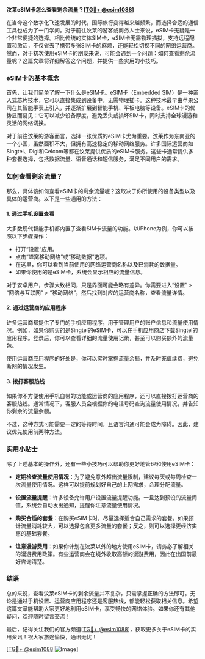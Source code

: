 **汶莱eSIM卡怎么查看剩余流量？[[TG💪+ @esim1088](https://t.me/s/esim1088)]**

在当今这个数字化飞速发展的时代，国际旅行变得越来越频繁，而选择合适的通信工具也成为了一门学问。对于前往汶莱的游客或商务人士来说，eSIM卡无疑是一个非常便捷的选择。相比传统的实体SIM卡，eSIM卡无需物理插拔，支持远程配置和激活，不仅省去了携带多张SIM卡的麻烦，还能轻松切换不同的网络运营商。然而，对于初次使用eSIM卡的朋友来说，可能会遇到一个问题：如何查看剩余流量呢？这篇文章将详细解答这个问题，并提供一些实用的小技巧。

### eSIM卡的基本概念

首先，让我们简单了解一下什么是eSIM卡。eSIM卡（Embedded SIM）是一种嵌入式芯片技术，它可以直接集成到设备中，无需物理插卡。这种技术最早由苹果公司在其智能手表上引入，并逐渐扩展到智能手机、平板电脑等设备。eSIM卡的优势显而易见：它可以减少设备厚度，避免丢失或损坏SIM卡，同时支持全球漫游和灵活的网络切换。

对于前往汶莱的游客而言，选择一张优质的eSIM卡尤为重要。汶莱作为东南亚的一个小国，虽然面积不大，但拥有高速稳定的移动网络服务。许多国际运营商如Singtel、Digi和Celcom等都在汶莱提供优质的eSIM卡服务。这些卡通常提供多种套餐选择，包括数据流量、语音通话和短信服务，满足不同用户的需求。

### 如何查看剩余流量？

那么，具体该如何查看eSIM卡的剩余流量呢？这取决于你所使用的设备类型以及具体的运营商。以下是一些通用的方法：

#### 1. **通过手机设置查看**
   大多数现代智能手机都内置了查看SIM卡流量的功能。以iPhone为例，你可以按照以下步骤操作：
   - 打开“设置”应用。
   - 点击“蜂窝移动网络”或“移动数据”选项。
   - 在这里，你可以看到当前使用的网络运营商名称以及已消耗的数据量。
   - 如果你使用的是eSIM卡，系统会显示相应的流量信息。

   对于安卓用户，步骤大致相同，只是界面可能会略有差异。你需要进入“设置” > “网络与互联网” > “移动网络”，然后找到对应的运营商名称，查看流量详情。

#### 2. **通过运营商的应用程序**
   许多运营商都提供了专门的手机应用程序，用于管理用户的账户信息和流量使用情况。例如，如果你购买的是Singtel的eSIM卡，可以在手机应用商店下载Singtel的应用程序。登录后，你可以查看详细的流量使用记录，甚至可以购买额外的流量包。

   使用运营商应用程序的好处是，你可以实时掌握流量余额，并及时充值续费，避免断网的情况发生。

#### 3. **拨打客服热线**
   如果你不方便使用手机自带的功能或运营商的应用程序，还可以直接拨打运营商的客服热线。通常情况下，客服人员会根据你的电话号码查询流量使用情况，并告知你剩余的流量余额。

   不过，这种方式可能需要一定的等待时间，且语言沟通可能会成为障碍。因此，建议优先使用前两种方法。

### 实用小贴士

除了上述基本的操作外，还有一些小技巧可以帮助你更好地管理和使用eSIM卡：

- **定期检查流量使用情况**：为了避免意外超出流量限制，建议每天或每周检查一次流量使用情况。这样可以提前规划好自己的上网需求，合理分配流量。
  
- **设置流量提醒**：许多设备允许用户设置流量提醒功能。一旦达到预设的流量阈值，系统会自动发出通知，提醒你注意流量使用情况。

- **购买合适的套餐**：在购买eSIM卡时，尽量选择适合自己需求的套餐。如果预计流量消耗较大，可以选择包含更多流量的套餐；反之，则可以选择更经济实惠的基础套餐。

- **注意漫游费用**：如果你计划在汶莱以外的地方使用eSIM卡，请务必了解相关的漫游费用政策。有些运营商会在境外收取高额的漫游费用，因此在出国前最好咨询清楚。

### 结语

总的来说，查看汶莱eSIM卡的剩余流量并不复杂，只需掌握正确的方法即可。无论是通过手机设置、运营商应用程序还是客服热线，都能轻松获取相关信息。希望这篇文章能帮助大家更好地利用eSIM卡，享受畅快的网络体验。如果你还有其他疑问，欢迎随时留言交流！

最后，记得关注我们的官方频道[[TG💪+ @esim1088](https://t.me/s/esim1088)]，获取更多关于eSIM卡的实用资讯！祝大家旅途愉快，通讯无忧！

[[TG💪+ @esim1088](https://t.me/s/esim1088) ![Image](https://i.postimg.cc/4NQfJmqS/Snipaste-2025-05-13-00-14-12.png)]